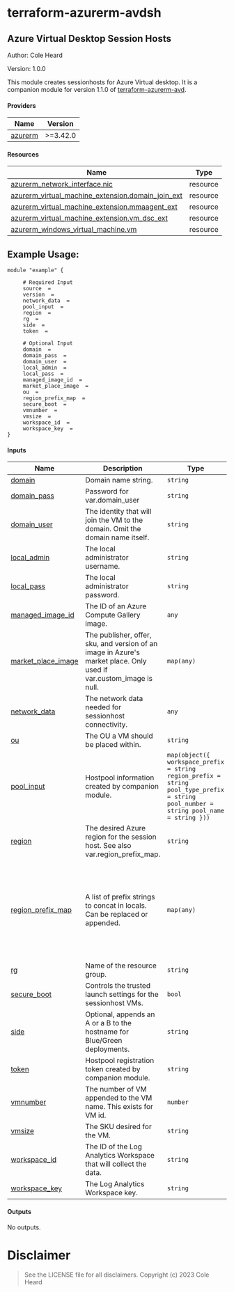 # terraform-azurerm-avdsh

## Azure Virtual Desktop Session Hosts

Author: Cole Heard

Version: 1.0.0

This module creates sessionhosts for Azure Virtual desktop. It is a companion module for version 1.1.0 of [terraform-azurerm-avd](https://github.com/ColeHeard/terraform-azurerm-avd).

<!-- BEGIN_TF_DOCS -->
#### Providers

| Name | Version |
|------|---------|
| <a name="provider_azurerm"></a> [azurerm](#provider\_azurerm) | >=3.42.0 |

#### Resources

| Name | Type |
|------|------|
| [azurerm_network_interface.nic](https://registry.terraform.io/providers/hashicorp/azurerm/latest/docs/resources/network_interface) | resource |
| [azurerm_virtual_machine_extension.domain_join_ext](https://registry.terraform.io/providers/hashicorp/azurerm/latest/docs/resources/virtual_machine_extension) | resource |
| [azurerm_virtual_machine_extension.mmaagent_ext](https://registry.terraform.io/providers/hashicorp/azurerm/latest/docs/resources/virtual_machine_extension) | resource |
| [azurerm_virtual_machine_extension.vm_dsc_ext](https://registry.terraform.io/providers/hashicorp/azurerm/latest/docs/resources/virtual_machine_extension) | resource |
| [azurerm_windows_virtual_machine.vm](https://registry.terraform.io/providers/hashicorp/azurerm/latest/docs/resources/windows_virtual_machine) | resource |

## Example Usage:
```hcl
module "example" {

	 # Required Input
	 source  =
	 version  =
	 network_data  = 
	 pool_input  = 
	 region  = 
	 rg  = 
	 side  = 
	 token  = 

	 # Optional Input
	 domain  =
	 domain_pass  =
	 domain_user  =
	 local_admin  =
	 local_pass  =
	 managed_image_id  =
	 market_place_image  =
	 ou  =
	 region_prefix_map  =
	 secure_boot  =
	 vmnumber  =
	 vmsize  =
	 workspace_id  =
	 workspace_key  =
}
```

#### Inputs

| Name | Description | Type | Default | Required |
|------|-------------|------|---------|:--------:|
| <a name="input_domain"></a> [domain](#input\_domain) | Domain name string. | `string` | `null` | no |
| <a name="input_domain_pass"></a> [domain\_pass](#input\_domain\_pass) | Password for var.domain\_user | `string` | `null` | no |
| <a name="input_domain_user"></a> [domain\_user](#input\_domain\_user) | The identity that will join the VM to the domain. Omit the domain name itself. | `string` | `null` | no |
| <a name="input_local_admin"></a> [local\_admin](#input\_local\_admin) | The local administrator username. | `string` | `null` | no |
| <a name="input_local_pass"></a> [local\_pass](#input\_local\_pass) | The local administrator password. | `string` | `null` | no |
| <a name="input_managed_image_id"></a> [managed\_image\_id](#input\_managed\_image\_id) | The ID of an Azure Compute Gallery image. | `any` | `null` | no |
| <a name="input_market_place_image"></a> [market\_place\_image](#input\_market\_place\_image) | The publisher, offer, sku, and version of an image in Azure's market place. Only used if var.custom\_image is null. | `map(any)` | ```{ "offer": "windows-10", "publisher": "microsoftwindowsdesktop", "sku": "win10-22h2-ent", "version": "latest" }``` | no |
| <a name="input_network_data"></a> [network\_data](#input\_network\_data) | The network data needed for sessionhost connectivity. | `any` | n/a | yes |
| <a name="input_ou"></a> [ou](#input\_ou) | The OU a VM should be placed within. | `string` | `""` | no |
| <a name="input_pool_input"></a> [pool\_input](#input\_pool\_input) | Hostpool information created by companion module. | ```map(object({ workspace_prefix = string region_prefix = string pool_type_prefix = string pool_number = string pool_name = string }))``` | n/a | yes |
| <a name="input_region"></a> [region](#input\_region) | The desired Azure region for the session host. See also var.region\_prefix\_map. | `string` | n/a | yes |
| <a name="input_region_prefix_map"></a> [region\_prefix\_map](#input\_region\_prefix\_map) | A list of prefix strings to concat in locals. Can be replaced or appended. | `map(any)` | ```{ "centralus": "USC", "eastus": "USE", "northcentralus": "NCU", "northeurope": "NEU", "norwayeast": "NWE", "norwaywest": "NWN", "southcentralus": "SCU", "swedencentral": "SWC", "switzerlandnorth": "SLN", "uksouth": "UKS", "ukwest": "UKW", "westcentral": "WCU", "westeurope": "WEU", "westus": "USW" }``` | no |
| <a name="input_rg"></a> [rg](#input\_rg) | Name of the resource group. | `string` | n/a | yes |
| <a name="input_secure_boot"></a> [secure\_boot](#input\_secure\_boot) | Controls the trusted launch settings for the sessionhost VMs. | `bool` | `true` | no |
| <a name="input_side"></a> [side](#input\_side) | Optional, appends an A or a B to the hostname for Blue/Green deployments. | `string` | n/a | yes |
| <a name="input_token"></a> [token](#input\_token) | Hostpool registration token created by companion module. | `string` | n/a | yes |
| <a name="input_vmnumber"></a> [vmnumber](#input\_vmnumber) | The number of VM appended to the VM name. This exists for VM id. | `number` | `0` | no |
| <a name="input_vmsize"></a> [vmsize](#input\_vmsize) | The SKU desired for the VM. | `string` | `"standard_d2as_v4"` | no |
| <a name="input_workspace_id"></a> [workspace\_id](#input\_workspace\_id) | The ID of the Log Analytics Workspace that will collect the data. | `string` | `null` | no |
| <a name="input_workspace_key"></a> [workspace\_key](#input\_workspace\_key) | The Log Analytics Workspace key. | `string` | `null` | no |

#### Outputs

No outputs.
<!-- END_TF_DOCS -->

# Disclaimer

> See the LICENSE file for all disclaimers. Copyright (c) 2023 Cole Heard
